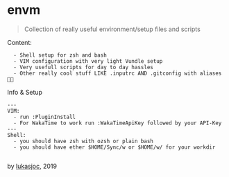# envm

> Collection of really useful environment/setup files and scripts

Content:

```
  - Shell setup for zsh and bash
  - VIM configuration with very light Vundle setup
  - Very usefull scripts for day to day hassles 
  - Other really cool stuff LIKE .inputrc AND .gitconfig with aliases 🦄👹
```

Info & Setup
```
---
VIM:
  - run :PluginInstall
  - For WakaTime to work run :WakaTimeApiKey followed by your API-Key 
---
Shell:
  - you should have zsh with ozsh or plain bash
  - you should have ether $HOME/Sync/w or $HOME/w/ for your workdir 
  
```

by [lukasjoc](https://lukasjoc.com), 2019
